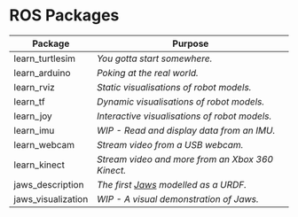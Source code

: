 # ROS Packages

| Package            | Purpose                                                                      |
| ------------------ | ---------------------------------------------------------------------------- |
| learn_turtlesim    | _You gotta start somewhere._                                                 |
| learn_arduino      | _Poking at the real world._                                                  |
| learn_rviz         | _Static visualisations of robot models._                                     |
| learn_tf           | _Dynamic visualisations of robot models._                                    |
| learn_joy          | _Interactive visualisations of robot models._                                |
| learn_imu          | _WIP - Read and display data from an IMU._                                   |
| learn_webcam       | _Stream video from a USB webcam._                                            |
| learn_kinect       | _Stream video and more from an Xbox 360 Kinect._                             |
| jaws_description   | _The first _[_Jaws_](https://github.com/osu-uwrt/jaws)_ modelled as a URDF._ |
| jaws_visualization | _WIP - A visual demonstration of Jaws._                                      |
